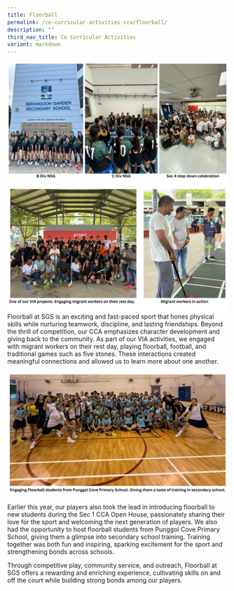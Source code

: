 ```yaml
---
title: Floorball
permalink: /co-curricular-activities-cca/floorball/
description: ""
third_nav_title: Co Curricular Activities
variant: markdown
---
```


![](/images/floorball2025__3_.png)
![](/images/floorball2025__2_.png)
Floorball at SGS is an exciting and fast-paced sport that hones physical skills while nurturing teamwork, discipline, and lasting friendships. Beyond the thrill of competition, our CCA emphasizes character development and giving back to the community. As part of our VIA activities, we engaged with migrant workers on their rest day, playing floorball, football, and traditional games such as five stones. These interactions created meaningful connections and allowed us to learn more about one another.

![](/images/floorball2025__1_.png)

Earlier this year, our players also took the lead in introducing floorball to new students during the Sec 1 CCA Open House, passionately sharing their love for the sport and welcoming the next generation of players. We also had the opportunity to host floorball students from Punggol Cove Primary School, giving them a glimpse into secondary school training. Training together was both fun and inspiring, sparking excitement for the sport and strengthening bonds across schools.

Through competitive play, community service, and outreach, Floorball at SGS offers a rewarding and enriching experience, cultivating skills on and off the court while building strong bonds among our players.